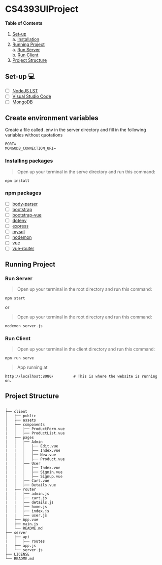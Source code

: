 # CS4393UIProject
#### Table of Contents



1. [ Set-up  ](#start)</br>
    </t> a. [ Installation ](#install)</br>
2. [ Running Project ](#run)</br>
    </t> a. [ Run Server ](#server)</br>
    </t> b. [ Run Client ](#client)</br>
3. [ Project Structure ](#structure)

<a name="start"></a>
## Set-up :computer:
- [ ] [NodeJS LST](https://nodejs.org/en/)
- [ ] [Visual Studio Code](https://code.visualstudio.com/download)
- [ ] [MongoDB](https://www.mongodb.com/)

## Create environment variables
Create a file called .env in the server directory and fill in the following variables without quotations
```
PORT=
MONGODB_CONNECTION_URI=
```

<a name="install"></a>
### Installing packages
> Open up your terminal in the serve directory and run this command:
```
npm install
```
### npm packages
- [ ] [body-parser](https://www.npmjs.com/package/body-parser)
- [ ] [bootstrap](https://www.npmjs.com/package/bootstrap)
- [ ] [bootstrap-vue](https://www.npmjs.com/package/bootstrap-vue)
- [ ] [dotenv](https://www.npmjs.com/package/dotenv)
- [ ] [express](https://www.npmjs.com/package/express)
- [ ] [mysql](https://www.npmjs.com/package/mysql)
- [ ] [nodemon](https://www.npmjs.com/package/nodemon)
- [ ] [vue](https://www.npmjs.com/package/vue)
- [ ] [vue-router](https://www.npmjs.com/package/vue-router)

<a name="run"></a>
## Running Project

<a name="server"></a>
### Run Server
> Open up your terminal in the root directory and run this command:
```
npm start
```
or 
> Open up your terminal in the root directory and run this command:
```
nodemon server.js
```
<a name="client"></a>
### Run Client
> Open up your terminal in the client directory and run this command:
```
npm run serve
```
> App running at 
```
http://localhost:8080/         # This is where the website is running on.
```

<a name="structure"></a>
## Project Structure
```
.
├── client
│   ├── public          
│   ├── assets
│   ├── components
|   │   ├── ProductForm.vue
|   │   ├── ProductList.vue
|   ├── pages
|   │   ├── Admin
|   |   │   ├── Edit.vue
|   |   │   ├── Index.vue
|   |   │   ├── New.vue
|   |   │   ├── Product.vue
|   │   ├── User
|   |   │   ├── Index.vue
|   |   │   ├── Signin.vue
|   |   │   ├── Signup.vue
|   │   ├── Cart.vue
|   │   ├── Details.vue
|   ├── router
|   |   ├── admin.js
|   |   ├── cart.js
|   |   ├── details.js
|   |   ├── home.js
|   |   ├── index.js
|   |   ├── user.js
│   ├── App.vue
│   ├── main.js
│   └── README.md                
├── server   
│   ├── api
|   │   ├── routes
|   ├── app.js
│   └── server.js
├── LICENSE
└── README.md
```
